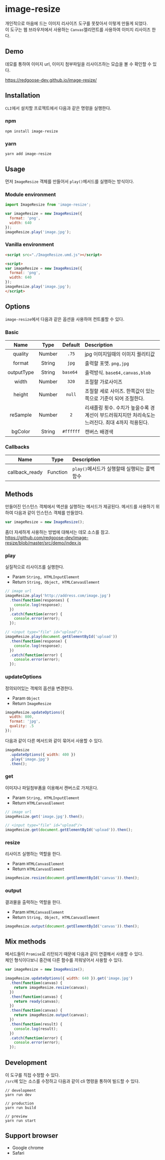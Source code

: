 # image-resize

개인적으로 마음에 드는 이미지 리사이즈 도구를 못찾아서 이렇게 만들게 되었다.  
이 도구는 웹 브라우저에서 사용하는 `Canvas`엘리먼트를 사용하여 이미지 리사이즈 한다.


## Demo

데모를 통하여 이미지 url, 이미지 첨부파일을 리사이즈하는 모습을 볼 수 확인할 수 있다.

https://redgoose-dev.github.io/image-resize/


## Installation

`CLI`에서 설치할 프로젝트에서 다음과 같은 명령을 실행한다.

### npm
```
npm install image-resize
```

### yarn
```
yarn add image-resize
```


## Usage

먼저 `ImageResize` 객체를 만들어서 `play()`메서드를 실행하는 방식이다.

### Module environment

```javascript
import ImageResize from 'image-resize';

var imageResize = new ImageResize({
  format: 'png',
  width: 640
});
imageResize.play('image.jpg');
```

### Vanilla environment

```html
<script src="./ImageResize.umd.js"></script>

<script>
var imageResize = new ImageResize({
  format: 'png',
  width: 640
});
imageResize.play('image.jpg');
</script>
```


## Options

`image-resize`에서 다음과 같은 옵션을 사용하여 컨트롤할 수 있다.

### Basic

| Name | Type | Default | Description |
|:----:|:----:|:-------:|:------------|
| quality | Number | `.75` | jpg 이미지일때의 이미지 퀄리티값 |
| format | String | `jpg` | 출력할 포맷. `png,jpg` |
| outputType | String | `base64 ` | 출력방식. `base64,canvas,blob` |
| width | Number | `320` | 조절할 가로사이즈 |
| height | Number | `null` | 조절할 세로 사이즈. 한쪽값이 있는쪽으로 기준이 되어 조절한다. |
| reSample | Number | `2` | 리새플링 횟수. 수치가 높을수록 경계선이 부드러워지지만 처리속도는 느려진다. 최대 4까지 적용된다. |
| bgColor | String | `#ffffff` | 캔버스 배경색 |

### Callbacks

| Name | Type | Description |
|:----:|:----:|:------------|
| callback_ready | Function | `play()`메서드가 실행할때 실행되는 콜백함수 |


## Methods

만들어진 인스턴스 객체에서 액션을 실행하는 메서드가 제공된다. 메서드를 사용하기 위하여 다음과 같이 인스턴스 객체를 만들었다.

```javascript
var imageResize = new ImageResize();
```

좀더 자세하게 사용하는 방법에 대해서는 데모 소스를 참고.  
https://github.com/redgoose-dev/image-resize/blob/master/src/demo/index.js


### play

실질적으로 리사이즈를 실행한다.

- Param `String, HTMLInputElement`
- Return `String, Object, HTMLCanvasElement`

```javascript
// image url
imageResize.play('http://address.com/image.jpg')
  .then(function(responses) {
    console.log(response);
  })
  .catch(function(error) {
    console.error(error);
  });

// <input type="file" id="upload"/>
imageResize.play(document.getElementById('upload'))
  .then(function(response) {
    console.log(response);
  })
  .catch(function(error) {
    console.error(error);
  });
```

### updateOptions

정의되어있는 객체의 옵션을 변경한다.

- Param `Object`
- Return `ImageResize`

```javascript
imageResize.updateOptions({
  width: 800,
  format: 'jpg',
  quality: .5
});
```

다음과 같이 다른 메서드와 같이 묶어서 사용할 수 있다.

```javascript
imageResize
  .updateOptions({ width: 400 })
  .play('image.jpg')
  .then();
```

### get

이미지나 파일첨부폼을 이용해서 캔버스로 가져온다.

- Param `String, HTMLInputElement`
- Return `HTMLCanvasElement`

```javascript
// image url
imageResize.get('image.jpg').then();

// <input type="file" id="upload"/>
imageResize.get(document.getElementById('upload')).then();
```

### resize

리사이즈 실행하는 역할을 한다.

- Param `HTMLCanvasElement`
- Return `HTMLCanvasElement`

```javascript
imageResize.resize(document.getElementById('canvas')).then();
```

### output

결과물을 출력하는 역할을 한다.

- Param `HTMLCanvasElement`
- Return `String, Object, HTMLCanvasElement`

```javascript
imageResize.output(document.getElementById('canvas')).then();
```


## Mix methods

메서드들이 `Promise`로 리턴되기 때문에 다음과 같이 연결해서 사용할 수 있다.  
체인 형식이다보니 중간에 다른 함수를 끼워넣어서 사용할 수 있다.

```javascript
var imageResize = new ImageResize();

imageResize.updateOptions({ width: 640 }).get('image.jpg')
  .then(function(canvas) {
    return imageResize.resize(canvas);
  })
  .then(function(canvas) {
    return ready(canvas);
  })
  .then(function(canvas) {
    return imageResize.output(canvas);
  })
  .then(function(result) {
    console.log(result);
  })
  .catch(function(error) {
    console.error(error);
  });
```


## Development

이 도구를 직접 수정할 수 있다.  
`/src`에 있는 소스를 수정하고 다음과 같이 cli 명령을 통하여 빌드할 수 있다.

```
// development
yarn run dev

// production
yarn run build

// preview
yarn run start
```


## Support browser

- Google chrome
- Safari
